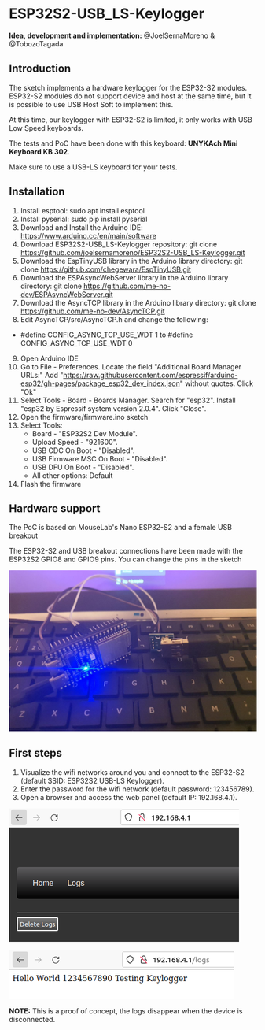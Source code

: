 # ESP32S2-USB_LS-Keylogger

**Idea, development and implementation:** @JoelSernaMoreno & @TobozoTagada

## Introduction

The sketch implements a hardware keylogger for the ESP32-S2 modules. ESP32-S2 modules do not support device and host at the same time, but it is possible to use USB Host Soft to implement this.

At this time, our keylogger with ESP32-S2 is limited, it only works with USB Low Speed keyboards.

The tests and PoC have been done with this keyboard: **UNYKAch Mini Keyboard KB 302**. 

Make sure to use a USB-LS keyboard for your tests.

## Installation

1. Install esptool: sudo apt install esptool
2. Install pyserial: sudo pip install pyserial
3. Download and Install the Arduino IDE: https://www.arduino.cc/en/main/software
4. Download ESP32S2-USB_LS-Keylogger repository: git clone https://github.com/joelsernamoreno/ESP32S2-USB_LS-Keylogger.git
5. Download the EspTinyUSB library in the Arduino library directory: git clone https://github.com/chegewara/EspTinyUSB.git
6. Download the ESPAsyncWebServer library in the Arduino library directory: git clone https://github.com/me-no-dev/ESPAsyncWebServer.git
7. Download the AsyncTCP library in the Arduino library directory: git clone https://github.com/me-no-dev/AsyncTCP.git
8. Edit AsyncTCP/src/AsyncTCP.h and change the following:

* #define CONFIG_ASYNC_TCP_USE_WDT 1 to #define CONFIG_ASYNC_TCP_USE_WDT 0 

9. Open Arduino IDE
10. Go to File - Preferences. Locate the field "Additional Board Manager URLs:" Add "https://raw.githubusercontent.com/espressif/arduino-esp32/gh-pages/package_esp32_dev_index.json" without quotes. Click "Ok"
12. Select Tools - Board - Boards Manager. Search for "esp32". Install "esp32 by Espressif system version 2.0.4". Click "Close".
13. Open the firmware/firmware.ino sketch
14. Select Tools:
    * Board - "ESP32S2 Dev Module".
    * Upload Speed - "921600".
    * USB CDC On Boot - "Disabled".
    * USB Firmware MSC On Boot - "Disabled".
    * USB DFU On Boot - "Disabled".
    * All other options: Default
15. Flash the firmware

## Hardware support

The PoC is based on MouseLab's Nano ESP32-S2 and a female USB breakout

The ESP32-S2 and USB breakout connections have been made with the ESP32S2 GPIO8 and GPIO9 pins. You can change the pins in the sketch

![Keylogger](https://github.com/joelsernamoreno/ESP32S2-USB_LS-Keylogger/blob/main/images/keylogger.jpeg)

## First steps

1. Visualize the wifi networks around you and connect to the ESP32-S2 (default SSID: ESP32S2 USB-LS Keylogger).
2. Enter the password for the wifi network (default password: 123456789).
3. Open a browser and access the web panel (default IP: 192.168.4.1).

![webpanel](https://github.com/joelsernamoreno/ESP32S2-USB_LS-Keylogger/blob/main/images/webpanel.png)

![logs](https://github.com/joelsernamoreno/ESP32S2-USB_LS-Keylogger/blob/main/images/logs.png)

**NOTE:** This is a proof of concept, the logs disappear when the device is disconnected.

